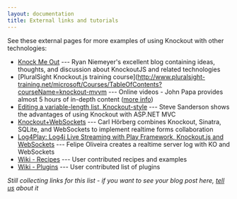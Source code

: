 ```yaml
---
layout: documentation
title: External links and tutorials
---
```


See these external pages for more examples of using Knockout with other technologies:

 * [Knock Me Out](http://www.knockmeout.net) --- Ryan Niemeyer's excellent blog containing ideas, thoughts, and discussion about KnockoutJS and related technologies
 * [PluralSight Knockout.js training course](http://www.pluralsight-training.net/microsoft/Courses/TableOfContents?courseName=knockout-mvvm --- Online videos - John Papa provides almost 5 hours of in-depth content ([more info](http://johnpapa.net/komvvm))  
 * [Editing a variable-length list, Knockout-style](http://blog.stevensanderson.com/2010/07/12/editing-a-variable-length-list-knockout-style/) --- Steve Sanderson shows the advantages of using Knockout with ASP.NET MVC
 * [Knockout+WebSockets](http://github.com/carlhoerberg/knockout-websocket-example) --- Carl Hörberg combines Knockout, Sinatra, SQLite, and WebSockets to implement realtime forms collaboration
 * [Log4Play: Log4j Live Streaming with Play Framework, Knockout.js and WebSockets](http://geeks.aretotally.in/log4play-log4j-ui-mashed-up-with-play-framework-knockout-js-and-websockets) --- Felipe Oliveira creates a realtime server log with KO and WebSockets
 * [Wiki - Recipes](https://github.com/SteveSanderson/knockout/wiki/Recipes) --- User contributed recipes and examples
 * [Wiki - Plugins](https://github.com/SteveSanderson/knockout/wiki/Plugins) --- User contributed list of plugins
 
*Still collecting links for this list - if you want to see your blog post here, [tell us](http://groups.google.com/group/knockoutjs) about it*